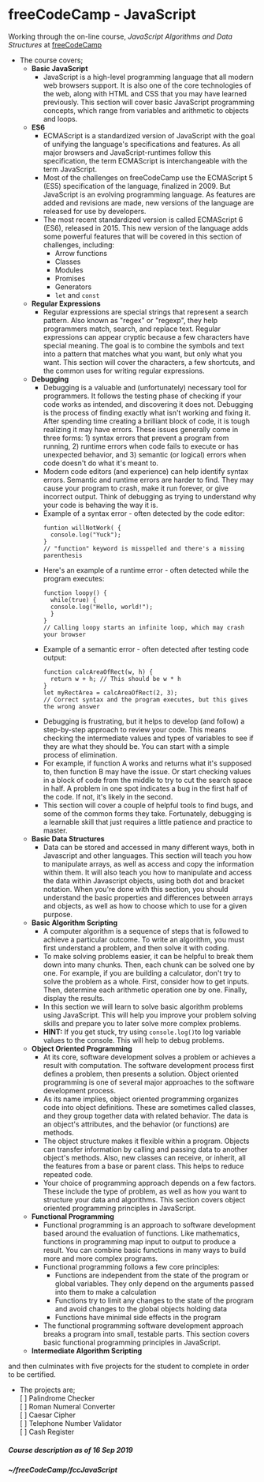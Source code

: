 # freeCodeCamp - JavaScript  

Working through the on-line course, _JavaScript Algorithms and Data Structures_ at <a href="https://freecodecamp.org" target="_blank">freeCodeCamp</a>  
* The course covers;  
  * **Basic JavaScript**  
    * JavaScript is a high-level programming language that all modern web browsers support. It is also one of the core technologies of the web, along with HTML and CSS that you may have learned previously. This section will cover basic JavaScript programming concepts, which range from variables and arithmetic to objects and loops.  
  * **ES6**  
    * ECMAScript is a standardized version of JavaScript with the goal of unifying the language's specifications and features. As all major browsers and JavaScript-runtimes follow this specification, the term ECMAScript is interchangeable with the term JavaScript.  
    * Most of the challenges on freeCodeCamp use the ECMAScript 5 (ES5) specification of the language, finalized in 2009. But JavaScript is an evolving programming language. As features are added and revisions are made, new versions of the language are released for use by developers.  
    * The most recent standardized version is called ECMAScript 6 (ES6), released in 2015. This new version of the language adds some powerful features that will be covered in this section of challenges, including:  
      * Arrow functions
      * Classes
      * Modules
      * Promises
      * Generators
      * `let` and `const`  
  * **Regular Expressions**  
    * Regular expressions are special strings that represent a search pattern. Also known as "regex" or "regexp", they help programmers match, search, and replace text. Regular expressions can appear cryptic because a few characters have special meaning. The goal is to combine the symbols and text into a pattern that matches what you want, but only what you want. This section will cover the characters, a few shortcuts, and the common uses for writing regular expressions.  
  * **Debugging**  
    * Debugging is a valuable and (unfortunately) necessary tool for programmers. It follows the testing phase of checking if your code works as intended, and discovering it does not. Debugging is the process of finding exactly what isn't working and fixing it. After spending time creating a brilliant block of code, it is tough realizing it may have errors. These issues generally come in three forms: 1) syntax errors that prevent a program from running, 2) runtime errors when code fails to execute or has unexpected behavior, and 3) semantic (or logical) errors when code doesn't do what it's meant to.  
    * Modern code editors (and experience) can help identify syntax errors. Semantic and runtime errors are harder to find. They may cause your program to crash, make it run forever, or give incorrect output. Think of debugging as trying to understand why your code is behaving the way it is.  
    * Example of a syntax error - often detected by the code editor:  
      ```
      funtion willNotWork( {
        console.log("Yuck");
      }
      // "function" keyword is misspelled and there's a missing parenthesis
      ```
    * Here's an example of a runtime error - often detected while the program executes:  
      ```
      function loopy() {
        while(true) {
        console.log("Hello, world!");
        }
      }
      // Calling loopy starts an infinite loop, which may crash your browser
      ```
    * Example of a semantic error - often detected after testing code output:  
      ```
      function calcAreaOfRect(w, h) {
        return w + h; // This should be w * h
      }
      let myRectArea = calcAreaOfRect(2, 3);
      // Correct syntax and the program executes, but this gives the wrong answer
      ```
    * Debugging is frustrating, but it helps to develop (and follow) a step-by-step approach to review your code. This means checking the intermediate values and types of variables to see if they are what they should be. You can start with a simple process of elimination.  
    * For example, if function A works and returns what it's supposed to, then function B may have the issue. Or start checking values in a block of code from the middle to try to cut the search space in half. A problem in one spot indicates a bug in the first half of the code. If not, it's likely in the second.  
    * This section will cover a couple of helpful tools to find bugs, and some of the common forms they take. Fortunately, debugging is a learnable skill that just requires a little patience and practice to master.  
  * **Basic Data Structures**  
    * Data can be stored and accessed in many different ways, both in Javascript and other languages. This section will teach you how to manipulate arrays, as well as access and copy the information within them. It will also teach you how to manipulate and access the data within Javascript objects, using both dot and bracket notation. When you're done with this section, you should understand the basic properties and differences between arrays and objects, as well as how to choose which to use for a given purpose.  
  * **Basic Algorithm Scripting**  
    * A computer algorithm is a sequence of steps that is followed to achieve a particular outcome. To write an algorithm, you must first understand a problem, and then solve it with coding.  
    * To make solving problems easier, it can be helpful to break them down into many chunks. Then, each chunk can be solved one by one. For example, if you are building a calculator, don't try to solve the problem as a whole. First, consider how to get inputs. Then, determine each arithmetic operation one by one. Finally, display the results.  
    * In this section we will learn to solve basic algorithm problems using JavaScript. This will help you improve your problem solving skills and prepare you to later solve more complex problems.  
    * **HINT:** If you get stuck, try using `console.log()`to log variable values to the console. This will help to debug problems.  
  * **Object Oriented Programming**  
    * At its core, software development solves a problem or achieves a result with computation. The software development process first defines a problem, then presents a solution. Object oriented programming is one of several major approaches to the software development process.  
    * As its name implies, object oriented programming organizes code into object definitions. These are sometimes called classes, and they group together data with related behavior. The data is an object's attributes, and the behavior (or functions) are methods.  
    * The object structure makes it flexible within a program. Objects can transfer information by calling and passing data to another object's methods. Also, new classes can receive, or inherit, all the features from a base or parent class. This helps to reduce repeated code.  
    * Your choice of programming approach depends on a few factors. These include the type of problem, as well as how you want to structure your data and algorithms. This section covers object oriented programming principles in JavaScript.  
  * **Functional Programming**  
    * Functional programming is an approach to software development based around the evaluation of functions. Like mathematics, functions in programming map input to output to produce a result. You can combine basic functions in many ways to build more and more complex programs.  
    * Functional programming follows a few core principles:  
      * Functions are independent from the state of the program or global variables. They only depend on the arguments passed into them to make a calculation  
      * Functions try to limit any changes to the state of the program and avoid changes to the global objects holding data  
      * Functions have minimal side effects in the program  
    * The functional programming software development approach breaks a program into small, testable parts. This section covers basic functional programming principles in JavaScript.  
  * **Intermediate Algorithm Scripting**  
  
and then culminates with five projects for the student to complete in order to be certified.  
* The projects are;  
  [ ] Palindrome Checker  
  [ ] Roman Numeral Converter  
  [ ] Caesar Cipher  
  [ ] Telephone Number Validator  
  [ ] Cash Register 
  
##### Course description as of 16 Sep 2019

##### ~/freeCodeCamp/fccJavaScript  
